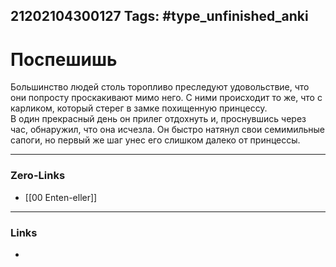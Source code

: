 21202104300127
Tags: #type_unfinished_anki 
---
# Поспешишь

Большинство людей столь торопливо преследуют удовольствие, что они попросту проскакивают мимо него. С ними происходит то же, что с карликом, который стерег в замке похищенную принцессу.<br>В один прекрасный день он прилег отдохнуть и, проснувшись через час, обнаружил, что она исчезла. Он быстро натянул свои семимильные сапоги, но первый же шаг унес его слишком далеко от принцессы. 

---
### Zero-Links
- [[00 Enten-eller]]
---
### Links
-
